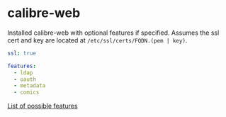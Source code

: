 # calibre-web

Installed calibre-web with optional features if specified.
Assumes the ssl cert and key are located at `/etc/ssl/certs/FQDN.(pem | key)`.

```yaml
ssl: true

features:
  - ldap
  - oauth
  - metadata
  - comics
```

[List of possible features](https://github.com/janeczku/calibre-web/wiki/Dependencies-in-Calibre-Web-Linux-Windows)
